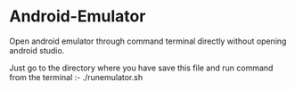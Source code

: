 # Android-Emulator


Open android emulator through command terminal directly without opening android studio.



Just go to the directory where you have save this file and run command from the terminal :-   ./runemulator.sh
 


